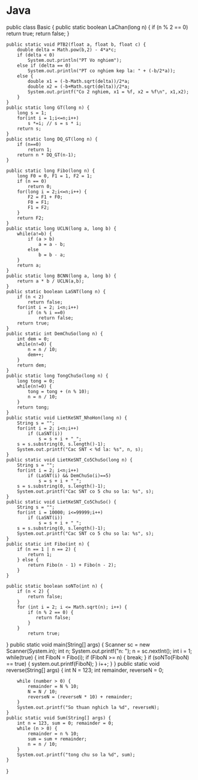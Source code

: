 # Java
public class Basic {
	public static boolean LaChan(long n) {
		if (n % 2 == 0)
			return true;
		return false;
	}

	public static void PTB2(float a, float b, float c) {
		double delta = Math.pow(b,2) - 4*a*c;
		if (delta < 0)
			System.out.println("PT Vo nghiem");
		else if (delta == 0)
			System.out.println("PT co nghiem kep la: " + (-b/2*a));
		else {
			double x1 = (-b-Math.sqrt(delta))/2*a;
			double x2 = (-b+Math.sqrt(delta))/2*a;
			System.out.printf("Co 2 nghiem, x1 = %f, x2 = %f\n", x1,x2);
		}
	}
	public static long GT(long n) {
		long s = 1;
		for(int i = 1;i<=n;i++)
			s *=i; // s = s * i;
		return s;
	}
	public static long DQ_GT(long n) {
		if (n==0)
			return 1;
		return n * DQ_GT(n-1);
	}

	public static long Fibo(long n) {
		long F0 = 0, F1 = 1, F2 = 1;
		if (n == 0)
			return 0;
		for(long i = 2;i<=n;i++) {
			F2 = F1 + F0;
			F0 = F1;
			F1 = F2;
		}
		return F2;
	}
	public static long UCLN(long a, long b) {
		while(a!=b) {
			if (a > b)
				a = a - b;
			else
				b = b - a;
		}
		return a;
	}
	public static long BCNN(long a, long b) {
		return a * b / UCLN(a,b);
	}
	public static boolean LaSNT(long n) {
		if (n < 2)
			return false;
		for(int i = 2; i<n;i++)
			if (n % i ==0)
				return false;
		return true;
	}
	public static int DemChuSo(long n) {
		int dem = 0;
		while(n!=0) {
			n = n / 10;
			dem++;
		}
		return dem;
	}
	public static long TongChuSo(long n) {
		long tong = 0;
		while(n!=0) {
			tong = tong + (n % 10);
			n = n / 10;
		}
		return tong;
	}
	public static void LietKeSNT_NhoHon(long n) {
		String s = "";
		for(int i = 2; i<n;i++)
			if (LaSNT(i))
				s = s + i + "_";
		s = s.substring(0, s.length()-1);
		System.out.printf("Cac SNT < %d la: %s", n, s);
	}
	public static void LietKeSNT_Co5ChuSo(long n) {
		String s = "";
		for(int i = 2; i<n;i++)
			if (LaSNT(i) && DemChuSo(i)==5)
				s = s + i + "_";
		s = s.substring(0, s.length()-1);
		System.out.printf("Cac SNT co 5 chu so la: %s", s);
	}
	public static void LietKeSNT_Co5ChuSo() {
		String s = "";
		for(int i = 10000; i<=99999;i++)
			if (LaSNT(i))
				s = s + i + "_";
		s = s.substring(0, s.length()-1);
		System.out.printf("Cac SNT co 5 chu so la: %s", s);
	}
	public static int Fibo(int n) {
        if (n == 1 | n == 2) {
            return 1;
        } else {
            return Fibo(n - 1) + Fibo(n - 2);
        }
    }

    public static boolean soNTo(int n) {
        if (n < 2) {
            return false;
        }
        for (int i = 2; i <= Math.sqrt(n); i++) {
            if (n % 2 == 0) {
               return false;
            }
        }
            return true;
}
    public static void main(String[] args) {
        Scanner sc = new Scanner(System.in);
        int n;
        System.out.printf("n: ");
        n = sc.nextInt();
        int i = 1;
        while(true) {
            int FiboN = Fibo(i);
            if (FiboN >= n) {
              break;
        }
            if (soNTo(FiboN) == true) {
            system.out.printf(FiboN);
        }
            i++;
    }
}
        public static void reverse(String[] args) {
        int N = 123;
        int remainder, reverseN = 0;

        while (number > 0) {
            remainder = N % 10;
            N = N / 10;
            reverseN = (reverseN * 10) + remainder;
        }
        System.out.printf("So thuan nghich la %d", reverseN);
    }
	public static void Sum(String[] args) {
        int n = 123, sum = 0; remainder = 0;
        while (n > 0) {
            remainder = n % 10;
            sum = sum + remainder;
            n = n / 10;
        }
        System.out.printf("tong chu so la %d", sum);
    }
}

